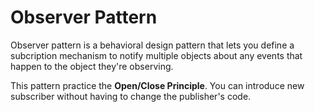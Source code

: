 # Observer Pattern

Observer pattern is a behavioral design pattern that lets you define a subcription mechanism to notify multiple objects about any events that happen to the object they're observing.

This pattern practice the **Open/Close Principle**. You can introduce new subscriber without having to change the publisher's code.
